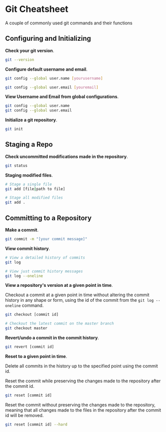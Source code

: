 # Git Cheatsheet

A couple of commonly used git commands and their functions

## Configuring and Initializing

**Check your git version**.

```bash
git --version
```

**Configure default username and email**.

```bash
git config --global user.name [yourusername]

git config --global user.email [youremail]
```

**View Username and Email from global configurations**.

```bash
git config --global user.name
git config --global user.email
```

**Initialize a git repository**.

```bash
git init
```

## Staging a Repo

**Check uncommitted modifications made in the repository**.

```bash
git status
```

**Staging modified files**.

```bash
# Stage a single file
git add [file|path to file]

# Stage all modified files
git add .
```

## Committing to a Repository

**Make a commit**.

```bash
git commit -m "[your commit message]"
```

**View commit history**.

```bash
# View a detailed history of commits
git log

# View just commit history messages
git log --oneline
```

**View a repository's version at a given point in time**.

Checkout a commit at a given point in time without altering the commit history in any shape or form, using the id of the commit from the `git log --oneline` command.

```bash
git checkout [commit id]

# Checkout the latest commit on the master branch
git checkout master
```

**Revert/undo a commit in the commit history**.

```bash
git revert [commit id]
```

**Reset to a given point in time**.

Delete all commits in the history up to the specified point using the commit id.

Reset the commit while preserving the changes made to the repository after the commit id.

```bash
git reset [commit id]
```

Reset the commit without preserving the changes made to the repository, meaning that all changes made to the files in the repository after the commit id will be removed.

```bash
git reset [commit id] --hard
```
